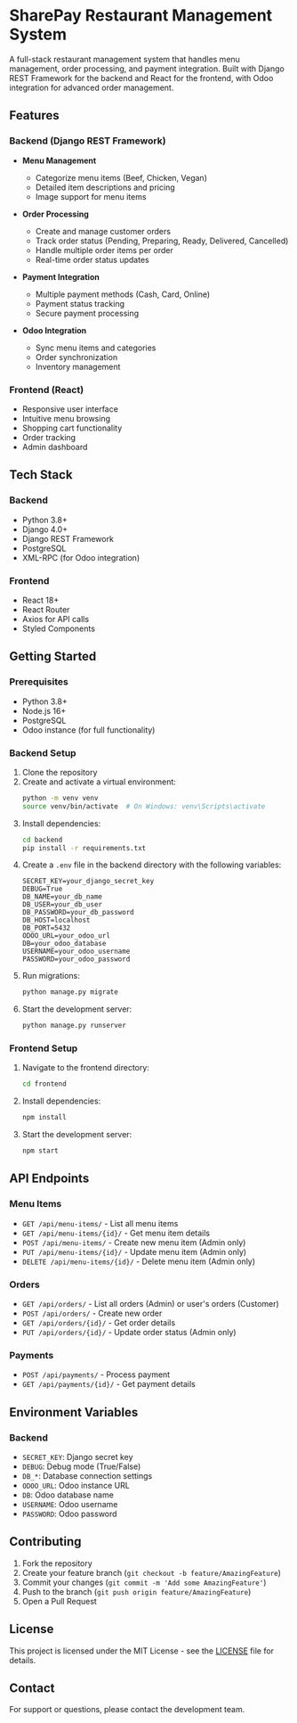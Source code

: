 # SharePay Restaurant Management System

A full-stack restaurant management system that handles menu management, order processing, and payment integration. Built with Django REST Framework for the backend and React for the frontend, with Odoo integration for advanced order management.

## Features

### Backend (Django REST Framework)
- **Menu Management**
  - Categorize menu items (Beef, Chicken, Vegan)
  - Detailed item descriptions and pricing
  - Image support for menu items

- **Order Processing**
  - Create and manage customer orders
  - Track order status (Pending, Preparing, Ready, Delivered, Cancelled)
  - Handle multiple order items per order
  - Real-time order status updates

- **Payment Integration**
  - Multiple payment methods (Cash, Card, Online)
  - Payment status tracking
  - Secure payment processing

- **Odoo Integration**
  - Sync menu items and categories
  - Order synchronization
  - Inventory management

### Frontend (React)
- Responsive user interface
- Intuitive menu browsing
- Shopping cart functionality
- Order tracking
- Admin dashboard

## Tech Stack

### Backend
- Python 3.8+
- Django 4.0+
- Django REST Framework
- PostgreSQL
- XML-RPC (for Odoo integration)

### Frontend
- React 18+
- React Router
- Axios for API calls
- Styled Components

## Getting Started

### Prerequisites
- Python 3.8+
- Node.js 16+
- PostgreSQL
- Odoo instance (for full functionality)

### Backend Setup

1. Clone the repository
2. Create and activate a virtual environment:
   ```bash
   python -m venv venv
   source venv/bin/activate  # On Windows: venv\Scripts\activate
   ```
3. Install dependencies:
   ```bash
   cd backend
   pip install -r requirements.txt
   ```
4. Create a `.env` file in the backend directory with the following variables:
   ```
   SECRET_KEY=your_django_secret_key
   DEBUG=True
   DB_NAME=your_db_name
   DB_USER=your_db_user
   DB_PASSWORD=your_db_password
   DB_HOST=localhost
   DB_PORT=5432
   ODOO_URL=your_odoo_url
   DB=your_odoo_database
   USERNAME=your_odoo_username
   PASSWORD=your_odoo_password
   ```
5. Run migrations:
   ```bash
   python manage.py migrate
   ```
6. Start the development server:
   ```bash
   python manage.py runserver
   ```

### Frontend Setup

1. Navigate to the frontend directory:
   ```bash
   cd frontend
   ```
2. Install dependencies:
   ```bash
   npm install
   ```
3. Start the development server:
   ```bash
   npm start
   ```

## API Endpoints

### Menu Items
- `GET /api/menu-items/` - List all menu items
- `GET /api/menu-items/{id}/` - Get menu item details
- `POST /api/menu-items/` - Create new menu item (Admin only)
- `PUT /api/menu-items/{id}/` - Update menu item (Admin only)
- `DELETE /api/menu-items/{id}/` - Delete menu item (Admin only)

### Orders
- `GET /api/orders/` - List all orders (Admin) or user's orders (Customer)
- `POST /api/orders/` - Create new order
- `GET /api/orders/{id}/` - Get order details
- `PUT /api/orders/{id}/` - Update order status (Admin only)

### Payments
- `POST /api/payments/` - Process payment
- `GET /api/payments/{id}/` - Get payment details

## Environment Variables

### Backend
- `SECRET_KEY`: Django secret key
- `DEBUG`: Debug mode (True/False)
- `DB_*`: Database connection settings
- `ODOO_URL`: Odoo instance URL
- `DB`: Odoo database name
- `USERNAME`: Odoo username
- `PASSWORD`: Odoo password

## Contributing

1. Fork the repository
2. Create your feature branch (`git checkout -b feature/AmazingFeature`)
3. Commit your changes (`git commit -m 'Add some AmazingFeature'`)
4. Push to the branch (`git push origin feature/AmazingFeature`)
5. Open a Pull Request

## License

This project is licensed under the MIT License - see the [LICENSE](LICENSE) file for details.

## Contact

For support or questions, please contact the development team.
